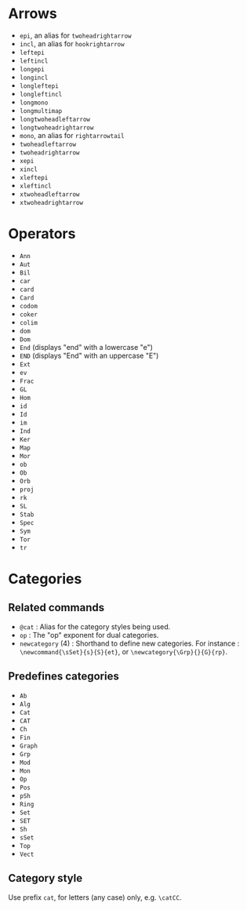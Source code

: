 # Arrows

* `epi`, an alias for `twoheadrightarrow`
* `incl`, an alias for `hookrightarrow`
* `leftepi`
* `leftincl`
* `longepi`
* `longincl`
* `longleftepi`
* `longleftincl`
* `longmono`
* `longmultimap`
* `longtwoheadleftarrow`
* `longtwoheadrightarrow`
* `mono`, an alias for `rightarrowtail`
* `twoheadleftarrow`
* `twoheadrightarrow`
* `xepi`
* `xincl`
* `xleftepi`
* `xleftincl`
* `xtwoheadleftarrow`
* `xtwoheadrightarrow`

# Operators

* `Ann`
* `Aut`
* `Bil`
* `car`
* `card`
* `Card`
* `codom`
* `coker`
* `colim`
* `dom`
* `Dom`
* `End` (displays "end" with a lowercase "e")
* `END` (displays "End" with an uppercase "E")
* `Ext`
* `ev`
* `Frac`
* `GL`
* `Hom`
* `id`
* `Id`
* `im`
* `Ind`
* `Ker`
* `Map`
* `Mor`
* `ob`
* `Ob`
* `Orb`
* `proj`
* `rk`
* `SL`
* `Stab`
* `Spec`
* `Sym`
* `Tor`
* `tr`

# Categories

## Related commands

* `@cat` : Alias for the category styles being used.
* `op` : The "op" exponent for dual categories.
* `newcategory` (4) : Shorthand to define new categories. For instance : `\newcommand{\sSet}{s}{S}{et}`, or `\newcategory{\Grp}{}{G}{rp}`.

## Predefines categories

* `Ab`
* `Alg`
* `Cat`
* `CAT`
* `Ch`
* `Fin`
* `Graph`
* `Grp`
* `Mod`
* `Mon`
* `Op`
* `Pos`
* `pSh`
* `Ring`
* `Set`
* `SET`
* `Sh`
* `sSet`
* `Top`
* `Vect`

## Category style

Use prefix `cat`, for letters (any case) only, e.g. `\catCC`.